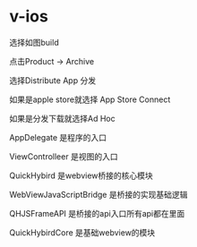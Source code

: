 # v-ios

选择如图build

点击Product -> Archive

选择Distribute App 分发

如果是apple store就选择 App Store Connect

如果是分发下载就选择Ad Hoc


AppDelegate 是程序的入口

ViewControlleer 是视图的入口

QuickHybird 是webview桥接的核心模块

WebViewJavaScriptBridge 是桥接的实现基础逻辑

QHJSFrameAPI 是桥接的api入口所有api都在里面

QuickHybirdCore 是基础webview的模块
